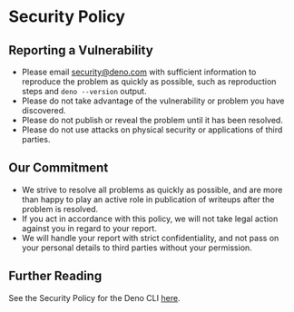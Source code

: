 # Security Policy

## Reporting a Vulnerability

- Please email security@deno.com with sufficient information to reproduce the
  problem as quickly as possible, such as reproduction steps and
  `deno --version` output.
- Please do not take advantage of the vulnerability or problem you have
  discovered.
- Please do not publish or reveal the problem until it has been resolved.
- Please do not use attacks on physical security or applications of third
  parties.

## Our Commitment

- We strive to resolve all problems as quickly as possible, and are more than
  happy to play an active role in publication of writeups after the problem is
  resolved.
- If you act in accordance with this policy, we will not take legal action
  against you in regard to your report.
- We will handle your report with strict confidentiality, and not pass on your
  personal details to third parties without your permission.

## Further Reading

See the Security Policy for the Deno CLI
[here](https://github.com/denoland/deno/blob/main/.github/SECURITY.md).
